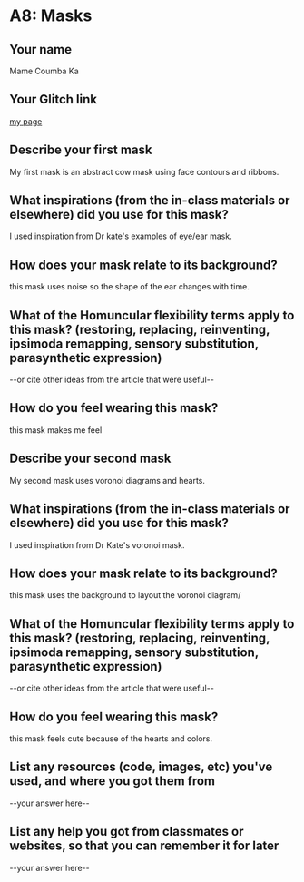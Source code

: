 # A8: Masks

## Your name
Mame Coumba Ka

## Your Glitch link
[my page](https://coumbak-a8.glitch.me)


## Describe your first mask

My first mask is an abstract cow mask using face contours and ribbons.

## What inspirations (from the in-class materials or elsewhere) did you use for this mask? 

I used inspiration from Dr kate's examples of eye/ear mask.

## How does your mask relate to its background?

this mask uses noise so the shape of the ear changes with time.


## What of the Homuncular flexibility terms apply to this mask?  (restoring, replacing, reinventing, ipsimoda remapping, sensory substitution, parasynthetic expression) 
  
--or cite other ideas from the article that were useful--


 
## How do you feel wearing this mask? 

this mask makes me feel 



## Describe your second mask

My second mask uses voronoi diagrams and hearts.

## What inspirations (from the in-class materials or elsewhere) did you use for this mask? 

I used inspiration from Dr Kate's voronoi mask.


## How does your mask relate to its background?

this mask uses the background to layout the voronoi diagram/


## What of the Homuncular flexibility terms apply to this mask?  (restoring, replacing, reinventing, ipsimoda remapping, sensory substitution, parasynthetic expression) 
  
--or cite other ideas from the article that were useful--

 
## How do you feel wearing this mask? 

this mask feels cute because of the hearts and colors.


## List any resources (code, images, etc) you've used, and where you got them from

--your answer here--

## List any help you got from classmates or websites, so that you can remember it for later

--your answer here--